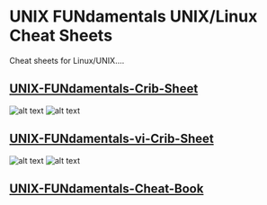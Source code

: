 # UNIX FUNdamentals UNIX/Linux Cheat Sheets
Cheat sheets for Linux/UNIX....

## [UNIX-FUNdamentals-Crib-Sheet](https://github.com/microscum/UNIX-Linux-Cheat-Sheets/blob/main/files/UNIX-FUNdamentals-Crib-Sheet.pdf)
![alt text](https://github.com/microscum/UNIX-Linux-Cheat-Sheets/tree/main/images/UNIX-FUNdamentals-Crib-Sheet_1.png)
![alt text](https://github.com/microscum/UNIX-Linux-Cheat-Sheets/tree/main/images/UNIX-FUNdamentals-Crib-Sheet_2.png)
## [UNIX-FUNdamentals-vi-Crib-Sheet](https://github.com/microscum/UNIX-Linux-Cheat-Sheets/blob/main/files/UNIX-FUNdamentals-vi-Crib-Sheet.pdf)
![alt text](https://github.com/microscum/UNIX-Linux-Cheat-Sheets/tree/main/images/UNIX-FUNdamentals-vi-Crib-Sheet_1.png)
![alt text](https://github.com/microscum/UNIX-Linux-Cheat-Sheets/tree/main/images/UNIX-FUNdamentals-vi-Crib-Sheet_2.png)
## [UNIX-FUNdamentals-Cheat-Book](https://github.com/microscum/UNIX-Linux-Cheat-Sheets/blob/main/files/UNIX-FUNdamentals-Cheat-Book.pdf)
